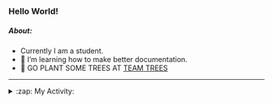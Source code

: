 ### Hello World!

##### About:
- Currently I am a student.
- 🌱 I’m learning how to make better documentation.
- 🌱 GO PLANT SOME TREES AT [TEAM TREES](https://teamtrees.org/)

---
<details>
  <summary>:zap: My Activity:</summary>
  
<!--START_SECTION:waka-->
![Code Time](http://img.shields.io/badge/Code%20Time-1%2C263%20hrs%2029%20mins-blue)

**I'm a Night 🦉** 

```text
🌞 Morning                2123 commits        ███░░░░░░░░░░░░░░░░░░░░░░   10.37 % 
🌆 Daytime                6783 commits        ████████░░░░░░░░░░░░░░░░░   33.14 % 
🌃 Evening                5918 commits        ███████░░░░░░░░░░░░░░░░░░   28.91 % 
🌙 Night                  5645 commits        ███████░░░░░░░░░░░░░░░░░░   27.58 % 
```
📅 **I'm Most Productive on Wednesday** 

```text
Monday                   2778 commits        ███░░░░░░░░░░░░░░░░░░░░░░   13.57 % 
Tuesday                  2813 commits        ███░░░░░░░░░░░░░░░░░░░░░░   13.74 % 
Wednesday                4817 commits        ██████░░░░░░░░░░░░░░░░░░░   23.53 % 
Thursday                 2727 commits        ███░░░░░░░░░░░░░░░░░░░░░░   13.32 % 
Friday                   2245 commits        ███░░░░░░░░░░░░░░░░░░░░░░   10.97 % 
Saturday                 1778 commits        ██░░░░░░░░░░░░░░░░░░░░░░░   08.69 % 
Sunday                   3311 commits        ████░░░░░░░░░░░░░░░░░░░░░   16.18 % 
```


📊 **This Week I Spent My Time On** 

```text
🔥 Editors: 
Android Studio           4 hrs 34 mins       █████████████░░░░░░░░░░░░   53.52 % 
IntelliJ                 3 hrs 58 mins       ████████████░░░░░░░░░░░░░   46.48 % 

🐱‍💻 Projects: 
dev-dialogue             3 hrs 37 mins       ███████████░░░░░░░░░░░░░░   42.42 % 
test-compose-2           3 hrs 3 mins        █████████░░░░░░░░░░░░░░░░   35.76 % 
UserApp                  44 mins             ██░░░░░░░░░░░░░░░░░░░░░░░   08.63 % 
microservices-demo       20 mins             █░░░░░░░░░░░░░░░░░░░░░░░░   04.03 % 
Little Lemon Menu        11 mins             █░░░░░░░░░░░░░░░░░░░░░░░░   02.26 % 
```


 Last Updated on 22/11/2023 06:12:55 UTC
<!--END_SECTION:waka-->
</details>
